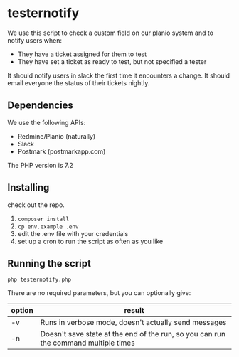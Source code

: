 # testernotify

We use this script to check a custom field on our planio system and to notify
users when:
* They have a ticket assigned for them to test
* They have set a ticket as ready to test, but not specified a tester

It should notify users in slack the first time it encounters a change.
It should email everyone the status of their tickets nightly.

## Dependencies

We use the following APIs:
* Redmine/Planio (naturally)
* Slack
* Postmark (postmarkapp.com)

The PHP version is 7.2

## Installing

check out the repo.

1. ```composer install```
1. ```cp env.example .env```
1. edit the .env file with your credentials
1. set up a cron to run the script as often as you like

## Running the script

```php testernotify.php```

There are no required parameters, but you can optionally give:

| option | result |
| --- | --- |
| -v | Runs in verbose mode, doesn't actually send messages |
| -n | Doesn't save state at the end of the run, so you can run the command multiple times |

